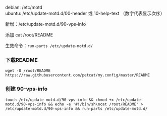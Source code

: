 debian: /etc/motd  
ubuntu: /etc/update-motd.d/00-header 或 10-help-text （数字代表显示次序）

新增：/etc/update-motd.d/90-vps-info

添加 cat /root/README

生效命令：`run-parts /etc/update-motd.d/`

### 下载README
`wget -O /root/README https://raw.githubusercontent.com/petcat/my.config/master/README` 

### 创建 90-vps-info
`touch /etc/update-motd.d/90-vps-info && chmod +x /etc/update-motd.d/90-vps-info && echo -e '#!/bin/sh\ncat /root/README' > /etc/update-motd.d/90-vps-info && run-parts /etc/update-motd.d/`
